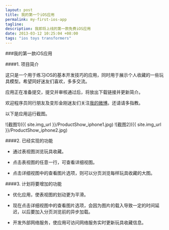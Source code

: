```yaml
---
layout: post
title: 我的第一个iOS应用
permalink: my-first-ios-app
tagline: 
description: 我即将上线的第一款免费iOS应用
date: 2013-03-12 10:25:04 +08:00
tags: "ios toys transformers"
---
```

###我的第一款iOS应用

####1. 项目简介

这只是一个用于练习iOS的基本开发技巧的应用，同时用于展示个人收藏的一些玩具模型。希望同好迷友们喜欢，多多交流。

应用正在准备提交，提交并审核通过后，将放出下载链接并更新简介。

欢迎程序员同行朋友及变形金刚迷友们关注[我的微博](http://www.weibo.com/fatbigbright)。还请请多指教。

以下是应用运行截图。

![截图1]({{ site.img_url }}/ProductShow_iphone1.jpg)
![截图2]({{ site.img_url }}/ProductShow_iphone2.jpg)

####2. 已经实现的功能

* 通过表视图浏览玩具收藏。

* 点击表视图的任意一行，可查看详细视图。

* 点击详细视图中的查看图片选项，则可以分页浏览每样玩具收藏的大图。

####3. 计划将要增加的功能

* 优化应用，使表视图的划动更为平滑。

* 现在点击详细视图中的查看图片选项，会因为图片的载入导致一定的时间延迟，以后要加入分页浏览前的异步加载。

* 开发外部网络服务，使应用可访问网络服务实时更新玩具收藏信息。

